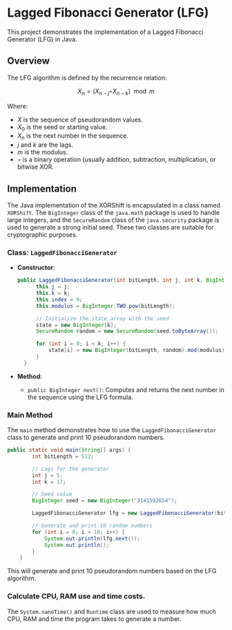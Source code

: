 # Lagged Fibonacci Generator (LFG)

This project demonstrates the implementation of a Lagged Fibonacci Generator (LFG) in Java.

## Overview

The LFG algorithm is defined by the recurrence relation:

$$
X_n = (X_{n-j} ◦ X_{n-k}) \mod m
$$

Where:
- $X$ is the sequence of pseudorandom values.
- $X_0$ is the seed or starting value.
- $X_n$ is the next number in the sequence.
- $j$ and $k$ are the lags.
- $m$ is the modulus.
- $◦$ is a binary operation (usually addition, subtraction, multiplication, or bitwise XOR.

## Implementation

The Java implementation of the XORShift is encapsulated in a class named `XORShift`. The `BigInteger` class of the `java.math` package is used to handle large integers, and the `SecureRandom` class of the `java.security` package is used to generate a strong initial seed. These two classes are suitable for cryptographic purposes.

### Class: `LaggedFibonacciGenerator`

- **Constructor**:
  ```java
  public LaggedFibonacciGenerator(int bitLength, int j, int k, BigInteger seed) {
        this.j = j;
        this.k = k;
        this.index = 0;
        this.modulus = BigInteger.TWO.pow(bitLength);

        // Initialize the state array with the seed
        state = new BigInteger[k];
        SecureRandom random = new SecureRandom(seed.toByteArray());

        for (int i = 0; i < k; i++) {
            state[i] = new BigInteger(bitLength, random).mod(modulus);
        }
    }
  ```

- **Method**:
  - `public BigInteger next()`: Computes and returns the next number in the sequence using the LFG formula.

### Main Method

The `main` method demonstrates how to use the `LaggedFibonacciGenerator` class to generate and print 10 pseudorandom numbers.

```java
public static void main(String[] args) {
        int bitLength = 512;

        // Lags for the generator
        int j = 5;
        int k = 17;

        // Seed value
        BigInteger seed = new BigInteger("3141592654");

        LaggedFibonacciGenerator lfg = new LaggedFibonacciGenerator(bitLength, j, k, seed);

        // Generate and print 10 random numbers
        for (int i = 0; i < 10; i++) {
            System.out.println(lfg.next());
            System.out.println();
        }
    }
```

This will generate and print 10 pseudorandom numbers based on the LFG algorithm.

### Calculate CPU, RAM use and time costs.
The `System.nanoTime()` and `Runtime` class are used to measure how much CPU, RAM and time the program takes to generate a number.
